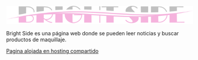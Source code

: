 <a href="http://abrightside.rf.gd" target="_blank"><img src="presentacion/logo.png"></a>

Bright Side es una página web donde se pueden leer noticias y buscar productos de maquillaje.

<a href="http://abrightside.rf.gd" target="_blank">Pagina alojada en hosting compartido</a>

